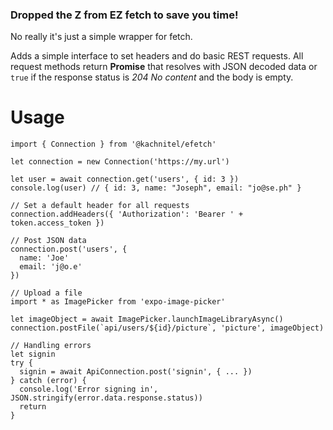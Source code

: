### Dropped the Z from EZ fetch to save you time!

No really it's just a simple wrapper for fetch.

Adds a simple interface to set headers and do basic REST requests.
All request methods return **Promise** that resolves with JSON decoded data or `true` if the response status is *204 No content* and the body is empty.

# Usage
```
import { Connection } from '@kachnitel/efetch'

let connection = new Connection('https://my.url')

let user = await connection.get('users', { id: 3 })
console.log(user) // { id: 3, name: "Joseph", email: "jo@se.ph" }

// Set a default header for all requests
connection.addHeaders({ 'Authorization': 'Bearer ' + token.access_token })

// Post JSON data
connection.post('users', {
  name: 'Joe'
  email: 'j@o.e'
})

// Upload a file
import * as ImagePicker from 'expo-image-picker'

let imageObject = await ImagePicker.launchImageLibraryAsync()
connection.postFile(`api/users/${id}/picture`, 'picture', imageObject)

// Handling errors
let signin
try {
  signin = await ApiConnection.post('signin', { ... })
} catch (error) {
  console.log('Error signing in', JSON.stringify(error.data.response.status))
  return
}
```
